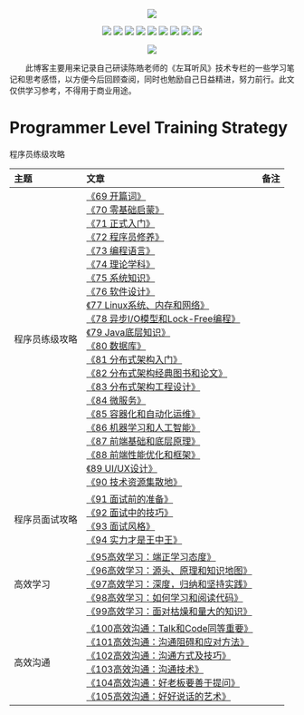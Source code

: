 <p align='center'>
<img src='https://static001.geekbang.org/resource/image/89/8f/890bb2e1f9e0f7a027446c35a1cb9d8f.jpg'>
</p>

<p align='center'>
<img src="https://img.shields.io/badge/platform-iOS-ff69b4.svg">
<img src="https://img.shields.io/badge/language-Objective--C-orange.svg">
<img src="https://img.shields.io/badge/language-python-yellowgreen.svg">
<img src="https://img.shields.io/badge/language-shell-green.svg">
<img src="https://img.shields.io/badge/language-JavaScript-yellow.svg">
<img src="https://img.shields.io/badge/language-Java-yellow.svg">
<img src="https://img.shields.io/badge/language-PHP-yellow.svg">
<img src="https://img.shields.io/badge/language-C-yellow.svg">
<img src="https://img.shields.io/badge/language-C++-yellow.svg">
<!--<img src="https://img.shields.io/badge/blog-https://baohenglin.github.io-blue.svg">-->

</p>

<p align='center'>
<a href="https://baohenglin.github.io"><img src="https://img.shields.io/badge/blog-https://baohenglin.github.io-blue.svg"></a>
<!--<a href="https://juejin.im/user/57638ad8207703006b06e3ef"><img src="https://img.shields.io/badge/%E6%8E%98%E9%87%91-@bestswifter-fd6f32.svg?style=flat&colorA=1970fe"></a>
<a href="https://www.zhihu.com/people/bestswifter/activities"><img src="https://img.shields.io/badge/%E7%9F%A5%E4%B9%8E-@bestswifter-50E3C2.svg?style=flat&colorA=0083ea"></a>-->
<i<!--mg src="https://img.shields.io/badge/PR-welcome%20!-brightgreen.svg?colorA=a0cd34-->">
</p>
&emsp;&emsp;此博客主要用来记录自己研读陈皓老师的《左耳听风》技术专栏的一些学习笔记和思考感悟，以方便今后回顾查阅，同时也勉励自己日益精进，努力前行。此文仅供学习参考，不得用于商业用途。

# Programmer Level Training Strategy
程序员练级攻略


|主题|文章|备注|
|:---|:--|:---:
程序员练级攻略|[《69 开篇词》]()<br>[《70 零基础启蒙》]()<br>[《71 正式入门》]()<br>[《72 程序员修养》]()<br>[《73 编程语言》]()<br>[《74 理论学科》]()<br>[《75 系统知识》]()<br>[《76 软件设计》]()<br>[《77 Linux系统、内存和网络》]()<br>[《78 异步I/O模型和Lock-Free编程》]()<br>[《79 Java底层知识》]()<br>[《80 数据库》]()<br>[《81 分布式架构入门》]()<br>[《82 分布式架构经典图书和论文》]()<br>[《83 分布式架构工程设计》]()<br>[《84 微服务》]()<br>[《85 容器化和自动化运维》]()<br>[《86 机器学习和人工智能》]()<br>[《87 前端基础和底层原理》]()<br>[《88 前端性能优化和框架》]()<br>[《89 UI/UX设计》]()<br>[《90 技术资源集散地》]()<br>|
程序员面试攻略|[《91 面试前的准备》](https://github.com/baohenglin/ProgrammerLevelTrainingStrategy/blob/master/Articles/《91%20面试前的准备》.md)<br>[《92 面试中的技巧》]()<br>[《93 面试风格》]()<br>[《94 实力才是王中王》]()<br>|
高效学习|[《95高效学习：端正学习态度》](https://github.com/baohenglin/ProgrammerLevelTrainingStrategy/blob/master/Articles/《左耳听风_95高效学习：端正学习态度》.md)<br>[《96高效学习：源头、原理和知识地图》](https://github.com/baohenglin/ProgrammerLevelTrainingStrategy/blob/master/Articles/《96高效学习：源头、原理和知识地图》.md)<br>[《97高效学习：深度，归纳和坚持实践》](https://github.com/baohenglin/ProgrammerLevelTrainingStrategy/blob/master/Articles/《97高效学习：深度，归纳和坚持实践》.md)<br>[《98高效学习：如何学习和阅读代码》](https://github.com/baohenglin/ProgrammerLevelTrainingStrategy/blob/master/Articles/《98高效学习：如何学习和阅读代码》.md)<br>[《99高效学习：面对枯燥和量大的知识》](https://github.com/baohenglin/ProgrammerLevelTrainingStrategy/blob/master/Articles/99高效学习：面对枯燥和量大的知识.md)<br>|
|高效沟通|[《100高效沟通：Talk和Code同等重要》]()<br>[《101高效沟通：沟通阻碍和应对方法》]()<br>[《102高效沟通：沟通方式及技巧》]()<br>[《103高效沟通：沟通技术》]()<br>[《104高效沟通：好老板要善于提问》]()<br>[《105高效沟通：好好说话的艺术》]()<br>|


